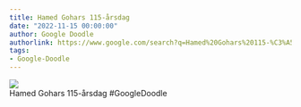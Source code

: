 ```yaml
---
title: Hamed Gohars 115-årsdag
date: "2022-11-15 00:00:00"
author: Google Doodle
authorlink: https://www.google.com/search?q=Hamed%20Gohars%20115-%C3%A5rsdag
tags:
- Google-Doodle
---
```

<img src="https://www.google.com/logos/doodles/2022/hamed-gohars-115th-birthday-6753651837109536.3-l.png" referrerpolicy="no-referrer"><br>Hamed Gohars 115-årsdag #GoogleDoodle